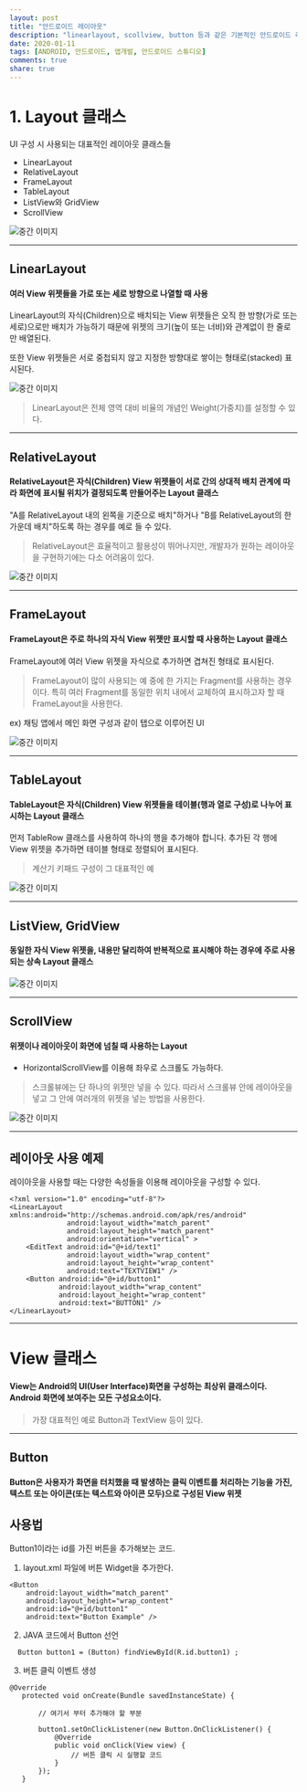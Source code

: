 ```yaml
---
layout: post
title: "안드로이드 레이아웃"
description: "linearlayout, scollview, button 등과 같은 기본적인 안드로이드 레이아웃"
date: 2020-01-11
tags: [ANDROID, 안드로이드, 앱개발, 안드로이드 스튜디오]
comments: true
share: true
---
```


# 1. Layout 클래스

UI 구성 시 사용되는 대표적인 레이아웃 클래스들
- LinearLayout
- RelativeLayout
- FrameLayout
- TableLayout
- ListView와 GridView
- ScrollView


![중간 이미지](https://t1.daumcdn.net/cfile/tistory/261CF539579846111B)

---

## LinearLayout

####  여러 View 위젯들을 가로 또는 세로 방향으로 나열할 때 사용
LinearLayout의 자식(Children)으로 배치되는 View 위젯들은 오직 한 방향(가로 또는 세로)으로만 배치가 가능하기 때문에 위젯의 크기(높이 또는 너비)와 관계없이 한 줄로만 배열된다.

또한 View 위젯들은 서로 중첩되지 않고 지정한 방향대로 쌓이는 형태로(stacked) 표시된다.

![중간 이미지](https://t1.daumcdn.net/cfile/tistory/231D1039579842EA11)

> LinearLayout은 전체 영역 대비 비율의 개념인 Weight(가중치)를 설정할 수 있다.

---


## RelativeLayout

####  RelativeLayout은 자식(Children) View 위젯들이 서로 간의 상대적 배치 관계에 따라 화면에 표시될 위치가 결정되도록 만들어주는 Layout 클래스

"A를 RelativeLayout 내의 왼쪽을 기준으로 배치"하거나 "B를 RelativeLayout의 한 가운데 배치"하도록 하는 경우를 예로 들 수 있다.

> RelativeLayout은 효율적이고 활용성이 뛰어나지만, 개발자가 원하는 레이아웃을 구현하기에는 다소 어려움이 있다.

![중간 이미지](https://t1.daumcdn.net/cfile/tistory/27791139579842F534)

---

## FrameLayout

#### FrameLayout은 주로 하나의 자식 View 위젯만 표시할 때 사용하는 Layout 클래스

FrameLayout에 여러 View 위젯을 자식으로 추가하면 겹쳐진 형태로 표시된다.

> FrameLayout이 많이 사용되는 예 중에 한 가지는 Fragment를 사용하는 경우이다. 특히 여러 Fragment를 동일한 위치 내에서 교체하여 표시하고자 할 때 FrameLayout을 사용한다.

ex) 채팅 앱에서 메인 화면 구성과 같이 탭으로 이루어진 UI

![중간 이미지](https://t1.daumcdn.net/cfile/tistory/24147B39579842E919)

---

## TableLayout

#### TableLayout은 자식(Children) View 위젯들을 테이블(행과 열로 구성)로 나누어 표시하는 Layout 클래스

먼저 TableRow 클래스를 사용하여 하나의 행을 추가해야 합니다. 추가된 각 행에 View 위젯을 추가하면 테이블 형태로 정렬되어 표시된다.

> 계산기 키패드 구성이 그 대표적인 예


![중간 이미지](https://t1.daumcdn.net/cfile/tistory/240C6E39579842F522)

---

## ListView, GridView

#### 동일한 자식 View 위젯을, 내용만 달리하여 반복적으로 표시해야 하는 경우에 주로 사용되는 상속 Layout 클래스

![중간 이미지](https://t1.daumcdn.net/cfile/tistory/23148E39579842EB19)

---

## ScrollView


#### 위젯이나 레이아웃이 화면에 넘칠 때 사용하는 Layout

- HorizontalScrollView를 이용해 좌우로 스크롤도 가능하다.

> 스크롤뷰에는 단 하나의 위젯만 넣을 수 있다.
따라서 스크롤뷰 안에 레이아웃을 넣고 그 안에 여러개의 위젯을 넣는 방법을 사용한다.


![중간 이미지](https://t1.daumcdn.net/cfile/tistory/25379445590961A317)

---
## 레이아웃 사용 예제

레이아웃을 사용할 때는 다양한 속성들을 이용해 레이아웃을 구성할 수 있다.
~~~
<?xml version="1.0" encoding="utf-8"?>
<LinearLayout xmlns:android="http://schemas.android.com/apk/res/android"
              android:layout_width="match_parent"
              android:layout_height="match_parent"
              android:orientation="vertical" >
    <EditText android:id="@+id/text1"
              android:layout_width="wrap_content"
              android:layout_height="wrap_content"
              android:text="TEXTVIEW1" />
    <Button android:id="@+id/button1"
            android:layout_width="wrap_content"
            android:layout_height="wrap_content"
            android:text="BUTTON1" />
</LinearLayout>
~~~

---

# View 클래스

#### View는 Android의 UI(User Interface)화면을 구성하는 최상위 클래스이다. Android 화면에 보여주는 모든 구성요소이다.

>가장 대표적인 예로 Button과 TextView 등이 있다.

---

## Button
#### Button은 사용자가 화면을 터치했을 때 발생하는 클릭 이벤트를 처리하는 기능을 가진, 텍스트 또는 아이콘(또는 텍스트와 아이콘 모두)으로 구성된 View 위젯

## 사용법
Button1이라는 id를 가진 버튼을 추가해보는 코드.
1. layout.xml 파일에 버튼 Widget을 추가한다.

~~~
<Button
    android:layout_width="match_parent"
    android:layout_height="wrap_content"
    android:id="@+id/button1"
    android:text="Button Example" />
~~~

2. JAVA 코드에서 Button 선언

~~~
  Button button1 = (Button) findViewById(R.id.button1) ;
~~~

3. 버튼 클릭 이벤트 생성
~~~
@Override
   protected void onCreate(Bundle savedInstanceState) {

       // 여기서 부터 추가해야 할 부분

       button1.setOnClickListener(new Button.OnClickListener() {
           @Override
           public void onClick(View view) {
               // 버튼 클릭 시 실행할 코드
           }
       });
   }
~~~

